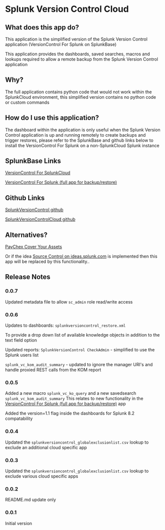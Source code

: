 # Splunk Version Control Cloud

## What does this app do?

This application is the simplified version of the Splunk Version Control application (VersionControl For Splunk on SplunkBase)

This application provides the dashboards, saved searches, macros and lookups required to allow a remote backup from the Splunk Version Control application

## Why?
The full application contains python code that would not work within the SplunkCloud environment, this simplified version contains no python code or custom commands

## How do I use this application? 

The dashboard within the application is only useful when the Splunk Version Control application is up and running remotely to create backups and trigger restores, please refer to the SplunkBase and github links below to install the VersionControl For Splunk on a non-SplunkCloud Splunk instance

## SplunkBase Links
[VersionControl For SplunkCloud](https://splunkbase.splunk.com/app/5061)

[VersionControl For Splunk (full app for backup/restore)](https://splunkbase.splunk.com/app/4355)

## Github Links
[SplunkVersionControl github](https://github.com/gjanders/SplunkVersionControl)

[SplunkVersionControlCloud github](https://github.com/gjanders/SplunkVersionControlCloud)

## Alternatives?
[PayChex Cover Your Assets](https://github.com/paychex/Splunk.Conf19)

Or if the idea [Source Control on ideas.splunk.com](https://ideas.splunk.com/ideas/E-I-7) is implemented then this app will be replaced by this functionality..

## Release Notes 
### 0.0.7
Updated metadata file to allow `sc_admin` role read/write access

### 0.0.6
Updates to dashboards:
`splunkversioncontrol_restore.xml`

To provide a drop down list of available knowledge objects in addition to the text field option

Updated reports:
`SplunkVersionControl CheckAdmin` - simplified to use the Splunk users list

`splunk_vc_kom_audit_summary` - updated to ignore the manager URI's and handle proxied REST calls from the KOM report

### 0.0.5
Added a new macro `splunk_vc_ko_query` and a new savedsearch `splunk_vc_kom_audit_summary`
This relates to new functionality in the [VersionControl For Splunk (full app for backup/restore)](https://splunkbase.splunk.com/app/4355) app

Added the version=1.1 flag inside the dashboards for Splunk 8.2 compatability

### 0.0.4
Updated the `splunkversioncontrol_globalexclusionlist.csv` lookup to exclude an additional cloud specific app

### 0.0.3
Updated the `splunkversioncontrol_globalexclusionlist.csv` lookup to exclude various cloud specific apps

### 0.0.2
README.md update only

### 0.0.1
Initial version
